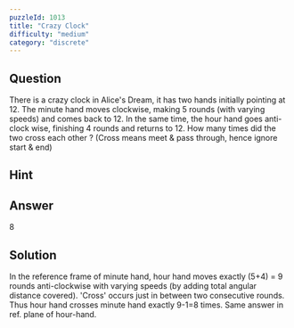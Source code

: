```yaml
---
puzzleId: 1013
title: "Crazy Clock"
difficulty: "medium"
category: "discrete"
---
```


## Question
There is a crazy clock in Alice's Dream, it has two hands initially pointing at 12. The minute hand moves clockwise, making 5 rounds (with varying speeds) and comes back to 12. In the same time, the hour hand goes anti-clock wise, finishing 4 rounds and returns to 12. How many times did the two cross each other ? (Cross means meet & pass through, hence ignore start & end)

## Hint


## Answer
8

## Solution
In the reference frame of minute hand, hour hand moves exactly (5+4) = 9 rounds anti-clockwise with varying speeds (by adding total angular distance covered). 'Cross' occurs just in between two consecutive rounds. Thus hour hand crosses minute hand exactly 9-1=8 times. Same answer in ref. plane of hour-hand.
